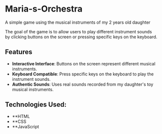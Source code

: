 # Maria-s-Orchestra
A simple game using the musical instruments of my 2 years old daughter 

The goal of the game is to allow users to play different instrument sounds by clicking buttons on the screen or pressing specific keys on the keyboard.

## Features

- **Interactive Interface**: Buttons on the screen represent different musical instruments.
- **Keyboard Compatible**: Press specific keys on the keyboard to play the instrument sounds.
- **Authentic Sounds**: Uses real sounds recorded from my daughter's toy musical instruments.

## Technologies Used:
- **HTML
- **CSS
- **JavaScript

